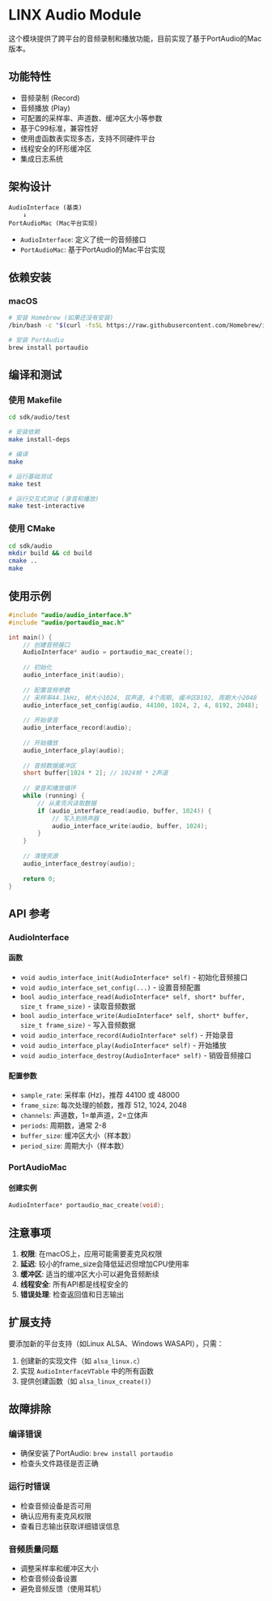 # LINX Audio Module

这个模块提供了跨平台的音频录制和播放功能，目前实现了基于PortAudio的Mac版本。

## 功能特性

- 音频录制 (Record)
- 音频播放 (Play)
- 可配置的采样率、声道数、缓冲区大小等参数
- 基于C99标准，兼容性好
- 使用虚函数表实现多态，支持不同硬件平台
- 线程安全的环形缓冲区
- 集成日志系统

## 架构设计

```
AudioInterface (基类)
    ↓
PortAudioMac (Mac平台实现)
```

- `AudioInterface`: 定义了统一的音频接口
- `PortAudioMac`: 基于PortAudio的Mac平台实现

## 依赖安装

### macOS

```bash
# 安装 Homebrew (如果还没有安装)
/bin/bash -c "$(curl -fsSL https://raw.githubusercontent.com/Homebrew/install/HEAD/install.sh)"

# 安装 PortAudio
brew install portaudio
```

## 编译和测试

### 使用 Makefile

```bash
cd sdk/audio/test

# 安装依赖
make install-deps

# 编译
make

# 运行基础测试
make test

# 运行交互式测试 (录音和播放)
make test-interactive
```

### 使用 CMake

```bash
cd sdk/audio
mkdir build && cd build
cmake ..
make
```

## 使用示例

```c
#include "audio/audio_interface.h"
#include "audio/portaudio_mac.h"

int main() {
    // 创建音频接口
    AudioInterface* audio = portaudio_mac_create();
    
    // 初始化
    audio_interface_init(audio);
    
    // 配置音频参数
    // 采样率44.1kHz, 帧大小1024, 双声道, 4个周期, 缓冲区8192, 周期大小2048
    audio_interface_set_config(audio, 44100, 1024, 2, 4, 8192, 2048);
    
    // 开始录音
    audio_interface_record(audio);
    
    // 开始播放
    audio_interface_play(audio);
    
    // 音频数据缓冲区
    short buffer[1024 * 2]; // 1024帧 * 2声道
    
    // 录音和播放循环
    while (running) {
        // 从麦克风读取数据
        if (audio_interface_read(audio, buffer, 1024)) {
            // 写入到扬声器
            audio_interface_write(audio, buffer, 1024);
        }
    }
    
    // 清理资源
    audio_interface_destroy(audio);
    
    return 0;
}
```

## API 参考

### AudioInterface

#### 函数

- `void audio_interface_init(AudioInterface* self)` - 初始化音频接口
- `void audio_interface_set_config(...)` - 设置音频配置
- `bool audio_interface_read(AudioInterface* self, short* buffer, size_t frame_size)` - 读取音频数据
- `bool audio_interface_write(AudioInterface* self, short* buffer, size_t frame_size)` - 写入音频数据
- `void audio_interface_record(AudioInterface* self)` - 开始录音
- `void audio_interface_play(AudioInterface* self)` - 开始播放
- `void audio_interface_destroy(AudioInterface* self)` - 销毁音频接口

#### 配置参数

- `sample_rate`: 采样率 (Hz)，推荐 44100 或 48000
- `frame_size`: 每次处理的帧数，推荐 512, 1024, 2048
- `channels`: 声道数，1=单声道，2=立体声
- `periods`: 周期数，通常 2-8
- `buffer_size`: 缓冲区大小（样本数）
- `period_size`: 周期大小（样本数）

### PortAudioMac

#### 创建实例

```c
AudioInterface* portaudio_mac_create(void);
```

## 注意事项

1. **权限**: 在macOS上，应用可能需要麦克风权限
2. **延迟**: 较小的frame_size会降低延迟但增加CPU使用率
3. **缓冲区**: 适当的缓冲区大小可以避免音频断续
4. **线程安全**: 所有API都是线程安全的
5. **错误处理**: 检查返回值和日志输出

## 扩展支持

要添加新的平台支持（如Linux ALSA、Windows WASAPI），只需：

1. 创建新的实现文件（如 `alsa_linux.c`）
2. 实现 `AudioInterfaceVTable` 中的所有函数
3. 提供创建函数（如 `alsa_linux_create()`）

## 故障排除

### 编译错误

- 确保安装了PortAudio: `brew install portaudio`
- 检查头文件路径是否正确

### 运行时错误

- 检查音频设备是否可用
- 确认应用有麦克风权限
- 查看日志输出获取详细错误信息

### 音频质量问题

- 调整采样率和缓冲区大小
- 检查音频设备设置
- 避免音频反馈（使用耳机）